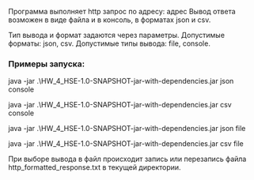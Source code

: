 Программа выполняет http запрос по адресу: адрес
Вывод ответа возможен в виде файла и в консоль, в форматах json и csv.

Тип вывода и формат задаются через параметры.
Допустимые форматы: json, csv.
Допустимые типы вывода: file, console.

### Примеры запуска:
java -jar .\HW_4_HSE-1.0-SNAPSHOT-jar-with-dependencies.jar json console

java -jar .\HW_4_HSE-1.0-SNAPSHOT-jar-with-dependencies.jar csv console

java -jar .\HW_4_HSE-1.0-SNAPSHOT-jar-with-dependencies.jar json file

java -jar .\HW_4_HSE-1.0-SNAPSHOT-jar-with-dependencies.jar csv file

При выборе вывода в файл происходит запись или перезапись файла http_formatted_response.txt в текущей директории.
